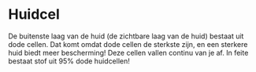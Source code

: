 # Huidcel

De buitenste laag van de huid (de zichtbare laag van de huid) bestaat uit dode
cellen. Dat komt omdat dode cellen de sterkste zijn, en een sterkere huid biedt
meer bescherming! Deze cellen vallen continu van je af. In feite bestaat stof
uit 95% dode huidcellen!
